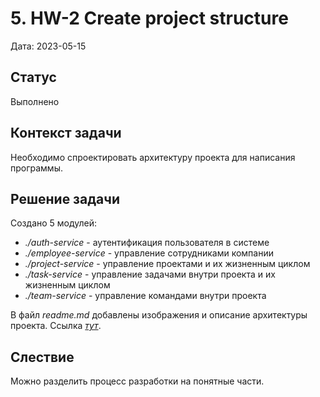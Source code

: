 # 5. HW-2 Create project structure

Дата: 2023-05-15

## Статус

Выполнено

## Контекст задачи

Необходимо спроектировать архитектуру проекта для написания программы.

## Решение задачи

Создано 5 модулей:
* _./auth-service_ - аутентификация пользователя в системе
* _./employee-service_ - управление сотрудниками компании
* _./project-service_ - управление проектами и их жизненным циклом
* _./task-service_ - управление задачами внутри проекта и их жизненным циклом
* _./team-service_ - управление командами внутри проекта

В файл _readme.md_ добавлены изображения и описание архитектуры проекта. Ссылка _[тут](https://github.com/PavelNaymovets/project_management_system/tree/develop#%D0%B0%D1%80%D1%85%D0%B8%D1%82%D0%B5%D0%BA%D1%82%D1%83%D1%80%D0%B0)_.

## Слествие

Можно разделить процесс разработки на понятные части.